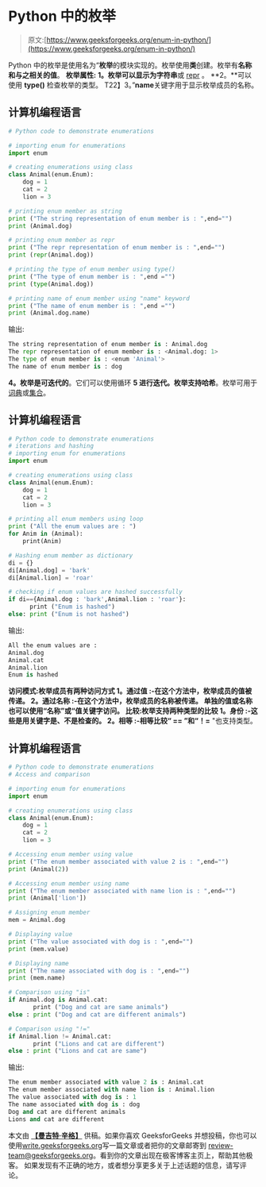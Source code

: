 # Python 中的枚举

> 原文:[https://www.geeksforgeeks.org/enum-in-python/](https://www.geeksforgeeks.org/enum-in-python/)

Python 中的枚举是使用名为“**枚举**的模块实现的。枚举使用**类**创建。枚举有**名称和与之相关的值**。
**枚举属性:**
**1。**枚举可以显示为**字符串**或 [repr](https://www.geeksforgeeks.org/str-vs-repr-in-python/) 。
**2。**可以使用 **type()** 检查枚举的类型。
T22】3。”**name**关键字用于显示枚举成员的名称。

## 计算机编程语言

```py
# Python code to demonstrate enumerations

# importing enum for enumerations
import enum

# creating enumerations using class
class Animal(enum.Enum):
    dog = 1
    cat = 2
    lion = 3

# printing enum member as string
print ("The string representation of enum member is : ",end="")
print (Animal.dog)

# printing enum member as repr
print ("The repr representation of enum member is : ",end="")
print (repr(Animal.dog))

# printing the type of enum member using type()
print ("The type of enum member is : ",end ="")
print (type(Animal.dog))

# printing name of enum member using "name" keyword
print ("The name of enum member is : ",end ="")
print (Animal.dog.name)
```

输出:

```py
The string representation of enum member is : Animal.dog
The repr representation of enum member is : <Animal.dog: 1>
The type of enum member is : <enum 'Animal'>
The name of enum member is : dog
```

**4。**枚举是**可迭代的**。它们可以使用循环
**5 进行迭代。**枚举支持**哈希**。枚举可用于[词典](https://www.geeksforgeeks.org/python-set-4-dictionary-keywords-python/)或[集合](https://www.geeksforgeeks.org/sets-in-python/)。

## 计算机编程语言

```py
# Python code to demonstrate enumerations
# iterations and hashing
# importing enum for enumerations
import enum

# creating enumerations using class
class Animal(enum.Enum):
    dog = 1
    cat = 2
    lion = 3

# printing all enum members using loop
print ("All the enum values are : ")
for Anim in (Animal):
    print(Anim)

# Hashing enum member as dictionary
di = {}
di[Animal.dog] = 'bark'
di[Animal.lion] = 'roar'

# checking if enum values are hashed successfully
if di=={Animal.dog : 'bark',Animal.lion : 'roar'}:
      print ("Enum is hashed")
else: print ("Enum is not hashed")
```

输出:

```py
All the enum values are : 
Animal.dog
Animal.cat
Animal.lion
Enum is hashed
```

**访问模式:**枚举成员有两种访问方式
**1。通过值** :-在这个方法中，枚举成员的值被传递。
**2。通过名称** :-在这个方法中，枚举成员的名称被传递。
单独的值或名称也可以使用“**名称**”或“**值**关键字访问。
**比较:**枚举支持两种类型的比较
**1。身份** :-这些是用关键字**是**、**不是**检查的。
**2。相等** :-相等比较“ **==** ”和“**！=** "也支持类型。

## 计算机编程语言

```py
# Python code to demonstrate enumerations
# Access and comparison

# importing enum for enumerations
import enum

# creating enumerations using class
class Animal(enum.Enum):
    dog = 1
    cat = 2
    lion = 3

# Accessing enum member using value
print ("The enum member associated with value 2 is : ",end="")
print (Animal(2))

# Accessing enum member using name 
print ("The enum member associated with name lion is : ",end="")
print (Animal['lion'])

# Assigning enum member
mem = Animal.dog

# Displaying value
print ("The value associated with dog is : ",end="")
print (mem.value)

# Displaying name 
print ("The name associated with dog is : ",end="")
print (mem.name)

# Comparison using "is"
if Animal.dog is Animal.cat:
       print ("Dog and cat are same animals")
else : print ("Dog and cat are different animals")

# Comparison using "!="
if Animal.lion != Animal.cat:
       print ("Lions and cat are different")
else : print ("Lions and cat are same")
```

输出:

```py
The enum member associated with value 2 is : Animal.cat
The enum member associated with name lion is : Animal.lion
The value associated with dog is : 1
The name associated with dog is : dog
Dog and cat are different animals
Lions and cat are different
```

本文由 [**【曼吉特·辛格】**](https://auth.geeksforgeeks.org/profile.php?user=manjeet_04&list=practice) 供稿。如果你喜欢 GeeksforGeeks 并想投稿，你也可以使用[write.geeksforgeeks.org](https://write.geeksforgeeks.org)写一篇文章或者把你的文章邮寄到 review-team@geeksforgeeks.org。看到你的文章出现在极客博客主页上，帮助其他极客。
如果发现有不正确的地方，或者想分享更多关于上述话题的信息，请写评论。